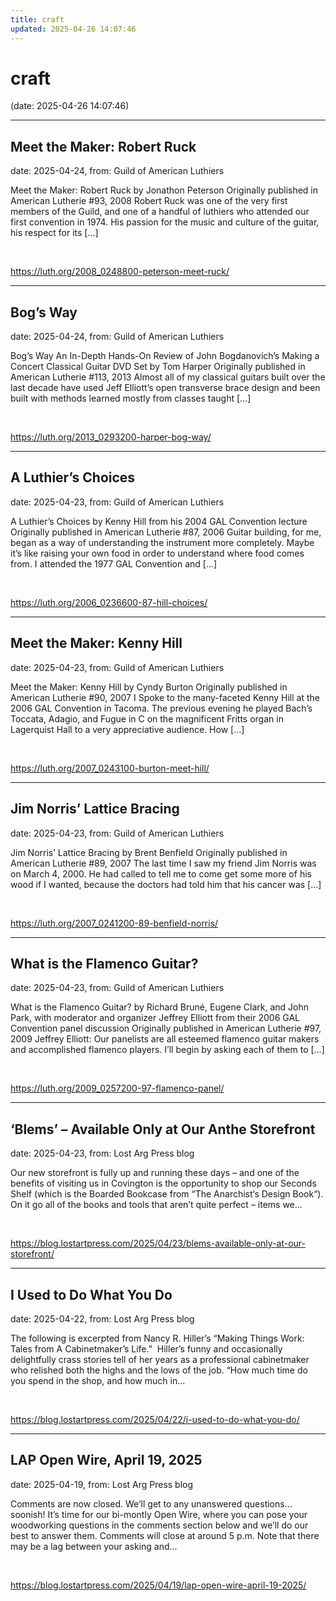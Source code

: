 ```yaml
---
title: craft
updated: 2025-04-26 14:07:46
---
```


# craft

(date: 2025-04-26 14:07:46)

---

## Meet the Maker: Robert Ruck

date: 2025-04-24, from: Guild of American Luthiers

Meet the Maker: Robert Ruck by Jonathon Peterson Originally published in American Lutherie #93, 2008 Robert Ruck was one of the very first members of the Guild, and one of a handful of luthiers who attended our first convention in 1974. His passion for the music and culture of the guitar, his respect for its [&#8230;] 

<br> 

<https://luth.org/2008_0248800-peterson-meet-ruck/>

---

## Bog’s Way

date: 2025-04-24, from: Guild of American Luthiers

Bog’s Way An In-Depth Hands-On Review of John Bogdanovich’s Making a Concert Classical Guitar DVD Set by Tom Harper Originally published in American Lutherie #113, 2013 Almost all of my classical guitars built over the last decade have used Jeff Elliott’s open transverse brace design and been built with methods learned mostly from classes taught [&#8230;] 

<br> 

<https://luth.org/2013_0293200-harper-bog-way/>

---

## A Luthier’s Choices

date: 2025-04-23, from: Guild of American Luthiers

A Luthier’s Choices by Kenny Hill from his 2004 GAL Convention lecture Originally published in American Lutherie #87, 2006 Guitar building, for me, began as a way of understanding the instrument more completely. Maybe it’s like raising your own food in order to understand where food comes from. I attended the 1977 GAL Convention and [&#8230;] 

<br> 

<https://luth.org/2006_0236600-87-hill-choices/>

---

## Meet the Maker: Kenny Hill

date: 2025-04-23, from: Guild of American Luthiers

Meet the Maker: Kenny Hill by Cyndy Burton Originally published in American Lutherie #90, 2007 I Spoke to the many-faceted Kenny Hill at the 2006 GAL Convention in Tacoma. The previous evening he played Bach’s Toccata, Adagio, and Fugue in C on the magnificent Fritts organ in Lagerquist Hall to a very appreciative audience. How [&#8230;] 

<br> 

<https://luth.org/2007_0243100-burton-meet-hill/>

---

## Jim Norris’ Lattice Bracing

date: 2025-04-23, from: Guild of American Luthiers

Jim Norris’ Lattice Bracing by Brent Benfield Originally published in American Lutherie #89, 2007 The last time I saw my friend Jim Norris was on March 4, 2000. He had called to tell me to come get some more of his wood if I wanted, because the doctors had told him that his cancer was [&#8230;] 

<br> 

<https://luth.org/2007_0241200-89-benfield-norris/>

---

## What is the Flamenco Guitar?

date: 2025-04-23, from: Guild of American Luthiers

What is the Flamenco Guitar? by Richard Bruné, Eugene Clark, and John Park, with moderator and organizer Jeffrey Elliott from their 2006 GAL Convention panel discussion Originally published in American Lutherie #97, 2009 Jeffrey Elliott: Our panelists are all esteemed flamenco guitar makers and accomplished flamenco players. I’ll begin by asking each of them to [&#8230;] 

<br> 

<https://luth.org/2009_0257200-97-flamenco-panel/>

---

## ‘Blems’ – Available Only at Our Anthe Storefront

date: 2025-04-23, from: Lost Arg Press blog

Our new storefront is fully up and running these days – and one of the benefits of visiting us in Covington is the opportunity to shop our Seconds Shelf (which is the Boarded Bookcase from “The Anarchist‘s Design Book“). On it go all of the books and tools that aren&#8217;t quite perfect – items we... 

<br> 

<https://blog.lostartpress.com/2025/04/23/blems-available-only-at-our-storefront/>

---

## I Used to Do What You Do

date: 2025-04-22, from: Lost Arg Press blog

The following is excerpted from Nancy R. Hiller’s “Making Things Work: Tales from A Cabinetmaker’s Life.”  Hiller’s funny and occasionally delightfully crass stories tell of her years as a professional cabinetmaker who relished both the highs and the lows of the job. “How much time do you spend in the shop, and how much in... 

<br> 

<https://blog.lostartpress.com/2025/04/22/i-used-to-do-what-you-do/>

---

## LAP Open Wire, April 19, 2025

date: 2025-04-19, from: Lost Arg Press blog

Comments are now closed. We&#8217;ll get to any unanswered questions&#8230;soonish! It&#8217;s time for our bi-montly Open Wire, where you can pose your woodworking questions in the comments section below and we&#8217;ll do our best to answer them. Comments will close at around 5 p.m. Note that there may be a lag between your asking and... 

<br> 

<https://blog.lostartpress.com/2025/04/19/lap-open-wire-april-19-2025/>

